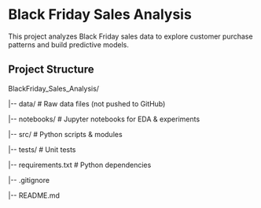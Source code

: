 # Black Friday Sales Analysis

This project analyzes Black Friday sales data to explore customer purchase patterns and build predictive models.

## Project Structure

BlackFriday_Sales_Analysis/

|-- data/ # Raw data files (not pushed to GitHub)

|-- notebooks/ # Jupyter notebooks for EDA & experiments

|-- src/ # Python scripts & modules

|-- tests/ # Unit tests

|-- requirements.txt # Python dependencies

|-- .gitignore

|-- README.md

